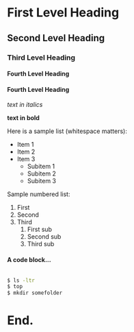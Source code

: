 # First Level Heading
## Second Level Heading
### Third Level Heading
#### Fourth Level Heading
#### Fourth Level Heading

_text in italics_

**text in bold**

Here is a sample list (whitespace matters):

* Item 1
* Item 2
* Item 3
    * Subitem 1
    * Subitem 2
	* Subitem 3

Sample numbered list:

1. First
1. Second
1. Third
	1. First sub
	1. Second sub
	1. Third sub

#### A code block...

```sh

$ ls -ltr
$ top
$ mkdir somefolder

```

# End.



